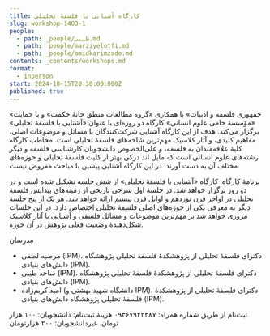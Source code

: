 ```yaml
---
title: کارگاه آشنایی با فلسفهٔ تحلیلی
slug: workshop-1403-1
people:
  - path: _people/طیبی.md
  - path: _people/marziyelotfi.md
  - path: _people/omidkarimzade.md
contents: _contents/workshops.md
format:
  - inperson
start: 2024-10-15T20:30:00.000Z
published: true
---
```


«جمهوری فلسفه و ادبیات» با همکاری «گروه مطالعات منطق خانهٔ حکمت» و با حمایت «مؤسسهٔ حامی علوم انسانی» کارگاه دو روزه‌ای با عنوان «آشنایی با فلسفهٔ تحلیلی» برگزار می‌کند. هدف از این کارگاه آشنایی شرکت‌کنندگان با مسائل و موضوعات اصلی، مفاهیم کلیدی، و آثار کلاسیک مهم‌ترین شاخه‌های فلسفهٔ تحلیلی است. مخاطب کارگاه کلیهٔ علاقه‌مندان به فلسفه، و علی‌الخصوص دانشجویان کارشناسی فلسفه و دیگر رشته‌های علوم انسانی است که مایل اند درکی بهتر از کلیت فلسفهٔ تحلیلی و حوزه‌های مختلف آن به دست آورند. در این کارگاه آشنایی پیشین با مباحث مفروض نیست. 

برنامهٔ کارگاه:
کارگاه «آشنایی با فلسفهٔ تحلیلی» از شش جلسه تشکیل شده است و در دو روز برگزار خواهد شد. در جلسهٔ اول شرحی تاریخی از زمینه‌های پیدایش فلسفهٔ تحلیلی در اواخر قرن نوزدهم و اوایل قرن بیستم ارائه خواهد شد. هر یک از پنج جلسهٔ دیگر به معرفی یکی از حوزه‌های اصلی فلسفهٔ تحلیلی اختصاص دارد. در این جلسات مروری خواهد شد بر مهم‌ترین موضوعات و مسائل فلسفی و آشنایی با آثار کلاسیک شکل‌دهندهٔ وضعیت فعلی پژوهش در آن حوزه.

مدرسان
-	مرضیه لطفی (IPM)، دکترای فلسفهٔ تحلیلی از پژوهشکدهٔ فلسفهٔ تحلیلی پژوهشگاه دانش‌های بنیادی (IPM). 
-	ساجد طیبی (IPM)، دکترای فلسفهٔ تحلیلی از پژوهشکدهٔ فلسفهٔ تحلیلی پژوهشگاه دانش‌های بنیادی (IPM).
-	امید کریم‌زاده (دانشگاه شهید بهشتی و IPM)، دکترای فلسفهٔ تحلیلی از پژوهشکدهٔ فلسفهٔ تحلیلی پژوهشگاه دانش‌های بنیادی (IPM). 

ثبت‌نام	
از طریق شماره همراه: ۰۹۳۶۷۹۴۲۳۸۷
هزینهٔ ثبت‌نام:
دانشجویان: ۱۰۰ هزار تومان.
غیردانشجویان: ۲۰۰ هزارتومان



